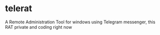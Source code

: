 # telerat
A Remote Administration Tool for windows using Telegram messenger, this RAT private and coding right now
